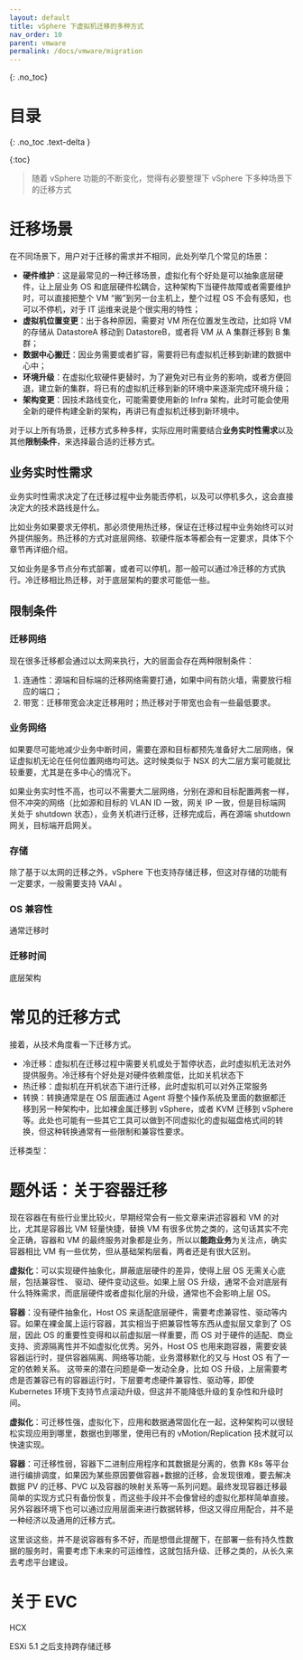 ```yaml
---
layout: default
title: vSphere 下虚拟机迁移的多种方式
nav_order: 10
parent: vmware
permalink: /docs/vmware/migration
---
```




{: .no_toc}

# 目录


{: .no_toc .text-delta }

{:toc}

> 随着 vSphere 功能的不断变化，觉得有必要整理下 vSphere 下多种场景下的迁移方式
>

# 迁移场景

在不同场景下，用户对于迁移的需求并不相同，此处列举几个常见的场景：

- **硬件维护**：这是最常见的一种迁移场景，虚拟化有个好处是可以抽象底层硬件，让上层业务 OS 和底层硬件松耦合，这种架构下当硬件故障或者需要维护时，可以直接把整个 VM “搬”到另一台主机上，整个过程 OS 不会有感知，也可以不停机，对于 IT 运维来说是个很实用的特性；
- **虚拟机位置变更**：出于各种原因，需要对 VM 所在位置发生改动，比如将 VM 的存储从 DatastoreA 移动到 DatastoreB，或者将 VM 从 A 集群迁移到 B 集群；
- **数据中心搬迁**：因业务需要或者扩容，需要将已有虚拟机迁移到新建的数据中心中；
- **环境升级**：在虚拟化软硬件更替时，为了避免对已有业务的影响，或者方便回退，建立新的集群，将已有的虚拟机迁移到新的环境中来逐渐完成环境升级；
- **架构变更**：因技术路线变化，可能需要使用新的 Infra 架构，此时可能会使用全新的硬件构建全新的架构，再讲已有虚拟机迁移到新环境中。



对于以上所有场景，迁移方式多种多样，实际应用时需要结合**业务实时性需求**以及其他**限制条件**，来选择最合适的迁移方式。

## 业务实时性需求

业务实时性需求决定了在迁移过程中业务能否停机，以及可以停机多久，这会直接决定大的技术路线是什么。

比如业务如果要求无停机，那必须使用热迁移，保证在迁移过程中业务始终可以对外提供服务。热迁移的方式对底层网络、软硬件版本等都会有一定要求，具体下个章节再详细介绍。

又如业务是多节点分布式部署，或者可以停机，那一般可以通过冷迁移的方式执行。冷迁移相比热迁移，对于底层架构的要求可能低一些。



## 限制条件

### 迁移网络

现在很多迁移都会通过以太网来执行，大的层面会存在两种限制条件：

1. 连通性：源端和目标端的迁移网络需要打通，如果中间有防火墙，需要放行相应的端口；
1. 带宽：迁移带宽会决定迁移用时；热迁移对于带宽也会有一些最低要求。

### 业务网络

如果要尽可能地减少业务中断时间，需要在源和目标都预先准备好大二层网络，保证虚拟机无论在任何位置网络均可达。这时候类似于 NSX 的大二层方案可能就比较重要，尤其是在多中心的情况下。

如果业务实时性不高，也可以不需要大二层网络，分别在源和目标配置两套一样，但不冲突的网络（比如源和目标的 VLAN ID 一致，网关 IP 一致，但是目标端网关处于 shutdown 状态），业务关机进行迁移，迁移完成后，再在源端 shutdown 网关，目标端开启网关。



### 存储

除了基于以太网的迁移之外，vSphere 下也支持存储迁移，但这对存储的功能有一定要求，一般需要支持 VAAI 。

### OS 兼容性

通常迁移时

### 迁移时间

底层架构



# 常见的迁移方式

接着，从技术角度看一下迁移方式。

- 冷迁移：虚拟机在迁移过程中需要关机或处于暂停状态，此时虚拟机无法对外提供服务。冷迁移有个好处是对硬件依赖度低，比如关机状态下
- 热迁移：虚拟机在开机状态下进行迁移，此时虚拟机可以对外正常服务
- 转换：转换通常是在 OS 层面通过 Agent 将整个操作系统及里面的数据都迁移到另一种架构中，比如裸金属迁移到 vSphere，或者 KVM 迁移到 vSphere 等。此处也可能有一些其它工具可以做到不同虚拟化的虚拟磁盘格式间的转换，但这种转换通常有一些限制和兼容性要求。



迁移类型：



# 题外话：关于容器迁移

现在容器在有些行业里比较火，早期经常会有一些文章来讲述容器和 VM 的对比，尤其是容器比 VM 轻量快捷，替换 VM 有很多优势之类的，这句话其实不完全正确，容器和 VM 的最终服务对象都是业务，所以以**能跑业务**为关注点，确实容器相比 VM 有一些优势，但从基础架构层看，两者还是有很大区别。



**虚拟化**：可以实现硬件抽象化，屏蔽底层硬件的差异，使得上层 OS 无需关心底层，包括兼容性、 驱动、硬件变动这些。如果上层 OS 升级，通常不会对底层有什么特殊需求，而底层硬件或者虚拟化层的升级，通常也不会影响上层 OS。

**容器**：没有硬件抽象化，Host OS 来适配底层硬件，需要考虑兼容性、驱动等内容。如果在裸金属上运行容器，其实相当于把兼容性等东西从虚拟层又拿到了 OS 层，因此 OS 的重要性变得和以前虚拟层一样重要，而 OS 对于硬件的适配、商业支持、资源隔离性并不如虚拟化优秀。另外，Host OS 也用来跑容器，需要安装容器运行时，提供容器隔离、网络等功能，业务潜移默化的又与 Host OS 有了一定的依赖关系。 这带来的潜在问题是牵一发动全身，比如 OS 升级，上层需要考虑是否兼容已有的容器运行时，下层要考虑硬件兼容性、驱动等，即使 Kubernetes 环境下支持节点滚动升级，但这并不能降低升级的复杂性和升级时间。



**虚拟化**：可迁移性强，虚拟化下，应用和数据通常固化在一起，这种架构可以很轻松实现应用到哪里，数据也到哪里，使用已有的 vMotion/Replication 技术就可以快速实现。

**容器**：可迁移性弱，容器下二进制应用程序和其数据是分离的，依靠 K8s 等平台进行编排调度，如果因为某些原因要做容器+数据的迁移，会发现很难，要去解决数据 PV 的迁移、PVC 以及容器的映射关系等一系列问题。最终发现容器迁移最简单的实现方式只有备份恢复，而这些手段并不会像曾经的虚拟化那样简单直接。另外容器环境下也可以通过应用层面来进行数据转移，但这又得应用配合，并不是一种经济以及通用的迁移方式。



这里谈这些，并不是说容器有多不好，而是想借此提醒下，在部署一些有持久性数据的服务时，需要考虑下未来的可运维性，这就包括升级、迁移之类的，从长久来去考虑平台建设。



# 关于 EVC





HCX



ESXi 5.1 之后支持跨存储迁移
